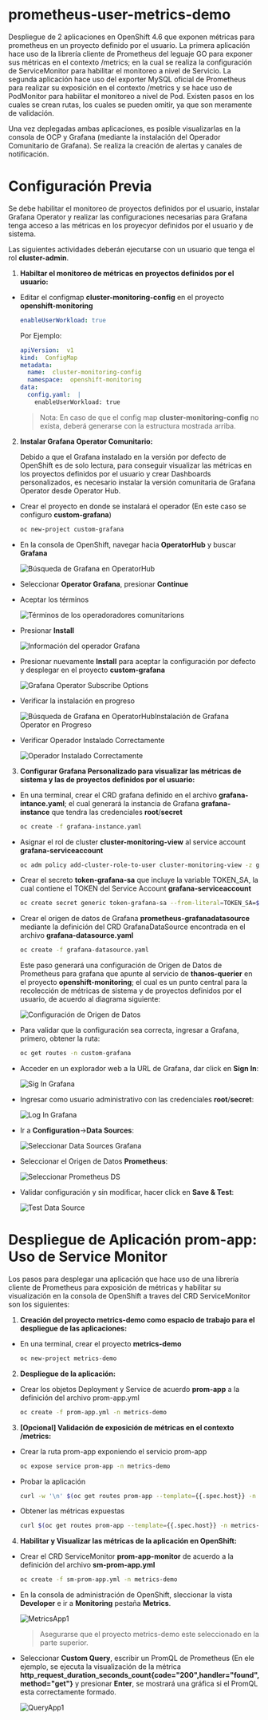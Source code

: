 # prometheus-user-metrics-demo
Despliegue de 2 aplicaciones en OpenShift 4.6 que exponen métricas para prometheus en un proyecto definido por el usuario. La primera aplicación hace uso de la librería cliente de Prometheus del leguaje GO para exponer sus métricas en el contexto /metrics; en la cual se realiza la configuración de ServiceMonitor para habilitar el monitoreo a nivel de Servicio. La segunda aplicación hace uso del exporter MySQL oficial de Prometheus para realizar su exposición  en el contexto /metrics y se hace uso de PodMonitor para habilitar el monitoreo a nivel de Pod. Existen pasos en los cuales se crean rutas, los cuales se pueden omitir, ya que son meramente de validación.

Una vez deplegadas ambas aplicaciones, es posible visualizarlas en la consola de OCP y Grafana (mediante la instalación del Operador Comunitario de Grafana). Se realiza la creación de alertas y canales de notificación.

# Configuración Previa
Se debe habilitar el monitoreo de proyectos definidos por el usuario, instalar Grafana Operator y realizar las configuraciones necesarias para Grafana tenga acceso a las métricas en los proyecyor definidos por el usuario y de sistema.

Las siguientes actividades deberán ejecutarse con un usuario que tenga el rol **cluster-admin**.

1. **Habiltar el monitoreo de métricas en proyectos definidos por el usuario:**
  - Editar el configmap  **cluster-monitoring-config** en el proyecto  **openshift-monitoring**
      ```yaml
      enableUserWorkload: true
      ```
      Por Ejemplo:
      ```yaml
      apiVersion:  v1
      kind:  ConfigMap
      metadata:
        name:  cluster-monitoring-config
        namespace:  openshift-monitoring
      data:
        config.yaml:  |
          enableUserWorkload: true
      ```
      > Nota: En caso de que el config map **cluster-monitoring-config** no exista, deberá generarse con la estructura mostrada arriba.
2. **Instalar Grafana Operator Comunitario:**

    Debido a que el Grafana instalado en la versión por defecto de OpenShift es de solo lectura, para conseguir visualizar las métricas en los proyectos definidos por el usuario y crear Dashboards personalizados, es necesario instalar la versión comunitaria de Grafana Operator desde Operator Hub.
  - Crear el proyecto en donde se instalará el operador (En este caso se configuro **custom-grafana**)
      ```bash
      oc new-project custom-grafana
      ```
  - En la consola de OpenShift, navegar hacia **OperatorHub** y buscar **Grafana**
      
      ![Búsqueda de Grafana en OperatorHub](https://gitlab.consulting.redhat.com/consulting-mw-redhat-mx/prometheus-user-metrics-demo/-/raw/main/images/BusquedaDeGrafanaOperatorHub.png)
  - Seleccionar **Operator Grafana**, presionar **Continue**
  - Aceptar los términos
      
      ![Términos de los operadoradores comunitarions](https://gitlab.consulting.redhat.com/consulting-mw-redhat-mx/prometheus-user-metrics-demo/-/raw/main/images/disclaimer.png)
  - Presionar **Install**

      ![Información del operador Grafana](https://gitlab.consulting.redhat.com/consulting-mw-redhat-mx/prometheus-user-metrics-demo/-/raw/main/images/GrafanaOperatorInfo.png)
  - Presionar nuevamente **Install** para aceptar la configuración por defecto y desplegar en el proyecto **custom-grafana**

      ![Grafana Operator Subscribe Options](https://gitlab.consulting.redhat.com/consulting-mw-redhat-mx/prometheus-user-metrics-demo/-/raw/main/images/GrafanaOperatorSubscribeOptions.png)
  - Verificar la instalación en progreso

      ![Búsqueda de Grafana en OperatorHubInstalación de Grafana Operator en Progreso](https://gitlab.consulting.redhat.com/consulting-mw-redhat-mx/prometheus-user-metrics-demo/-/raw/main/images/InstallingGrafanaOperator.png)
  - Verificar Operador Instalado Correctamente

      ![Operador Instalado Correctamente](https://gitlab.consulting.redhat.com/consulting-mw-redhat-mx/prometheus-user-metrics-demo/-/raw/main/images/GrafanaOperatorInstalled.png)
3. **Configurar Grafana Personalizado para visualizar las métricas de sistema y las de proyectos definidos por el usuario:**
  - En una terminal, crear el CRD grafana definido en el archivo **grafana-intance.yaml**; el cual generará la instancia de Grafana **grafana-instance** que tendra las credenciales **root**/**secret**
      ```bash
      oc create -f grafana-instance.yaml
      ```
  - Asignar el rol de cluster **cluster-monitoring-view** al service account **grafana-serviceaccount**
      ```bash
      oc adm policy add-cluster-role-to-user cluster-monitoring-view -z grafana-serviceaccount
      ```
  - Crear el secreto **token-grafana-sa** que incluye la variable TOKEN_SA, la cual contiene el TOKEN del Service Account **grafana-serviceaccount**
      ```bash
      oc create secret generic token-grafana-sa --from-literal=TOKEN_SA=$(oc serviceaccounts get-token grafana-serviceaccount)
      ```
  - Crear el origen de datos de Grafana **prometheus-grafanadatasource** mediante la definición del CRD GrafanaDataSource encontrada en el archivo **grafana-datasource.yaml**
      ```bash
      oc create -f grafana-datasource.yaml
      ```
      Este paso generará una configuración de Origen de Datos de Prometheus para grafana que apunte al servicio de **thanos-querier** en el proyecto **openshift-monitoring**; el cual es un punto central para la recolección de métricas de sistema y de proyectos definidos por el usuario, de acuerdo al diagrama siguiente:

      ![Configuración de Origen de Datos](https://gitlab.consulting.redhat.com/consulting-mw-redhat-mx/prometheus-user-metrics-demo/-/raw/main/images/DataSourceThanosPrometheusGrafana.png)
  - Para validar que la configuración sea correcta, ingresar a Grafana, primero, obtener la ruta:
      ```bash
      oc get routes -n custom-grafana
      ```
  - Acceder en un explorador web a la URL de Grafana, dar click en **Sign In**:

      ![Sig In Grafana](https://gitlab.consulting.redhat.com/consulting-mw-redhat-mx/prometheus-user-metrics-demo/-/raw/main/images/SignInGrafana.png)
  - Ingresar como usuario administrativo con las credenciales **root**/**secret**:

      ![Log In Grafana](https://gitlab.consulting.redhat.com/consulting-mw-redhat-mx/prometheus-user-metrics-demo/-/raw/main/images/LogInGrafana.png)
  - Ir a **Configuration**->**Data Sources**:

      ![Seleccionar Data Sources Grafana](https://gitlab.consulting.redhat.com/consulting-mw-redhat-mx/prometheus-user-metrics-demo/-/raw/main/images/MenuDataSourcesGrafana.png)
  - Seleccionar el Origen de Datos **Prometheus**:

      ![Seleccionar Prometheus DS](https://gitlab.consulting.redhat.com/consulting-mw-redhat-mx/prometheus-user-metrics-demo/-/raw/main/images/PrometheusDS.png)
  - Validar configuración y sin modificar, hacer click en **Save & Test**:

      ![Test Data Source](https://gitlab.consulting.redhat.com/consulting-mw-redhat-mx/prometheus-user-metrics-demo/-/raw/main/images/TestPrometheusDS.png)

# Despliegue de Aplicación prom-app: Uso de Service Monitor
Los pasos para desplegar una aplicación que hace uso de una librería cliente de Prometheus para exposición de métricas y habilitar su visualización en la consola de OpenShift a traves del CRD ServiceMonitor son los siguientes:
1. **Creación del proyecto metrics-demo como espacio de trabajo para el despliegue de las aplicaciones:**
  - En una terminal, crear el proyecto **metrics-demo**
      ```bash
      oc new-project metrics-demo
      ``` 
2. **Despliegue de la aplicación:**
  - Crear los objetos Deployment y Service de acuerdo **prom-app** a la definición del archivo prom-app.yml
      ```bash
      oc create -f prom-app.yml -n metrics-demo
      ```
3. **[Opcional] Validación de exposición de métricas en el contexto /metrics:**
  - Crear la ruta prom-app exponiendo el servicio prom-app
      ```bash
      oc expose service prom-app -n metrics-demo
      ```
  - Probar la aplicación
      ```bash
      curl -w '\n' $(oc get routes prom-app --template={{.spec.host}} -n metrics-demo)
      ```
  - Obtener las métricas expuestas
      ```bash
      curl $(oc get routes prom-app --template={{.spec.host}} -n metrics-demo)/metrics
      ```
4. **Habilitar y Visualizar las métricas de la aplicación en OpenShift:**
  - Crear el CRD ServiceMonitor **prom-app-monitor** de acuerdo a la definición del archivo **sm-prom-app.yml**
      ```bash
      oc create -f sm-prom-app.yml -n metrics-demo
      ```
  - En la consola de administración de OpenShift, sleccionar la vista **Developer** e ir a **Monitoring** pestaña **Metrics**.

      ![MetricsApp1](https://gitlab.consulting.redhat.com/consulting-mw-redhat-mx/prometheus-user-metrics-demo/-/raw/main/images/metricsapp1.png)

      > Asegurarse que el proyecto metrics-demo este seleccionado en la parte superior.
  - Seleccionar **Custom Query**, escribir un PromQL de Prometheus (En ele ejemplo, se ejecuta la visualización de la métrica **http_request_duration_seconds_count{code="200",handler="found",method="get"}** y presionar **Enter**, se mostrará una gráfica si el PromQL esta correctamente formado. 

      ![QueryApp1](https://gitlab.consulting.redhat.com/consulting-mw-redhat-mx/prometheus-user-metrics-demo/-/raw/main/images/queryapp1.png)
